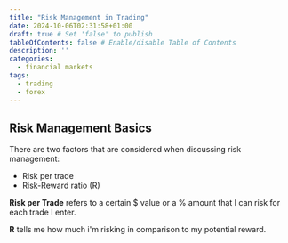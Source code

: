 ```yaml
---
title: "Risk Management in Trading"
date: 2024-10-06T02:31:58+01:00
draft: true # Set 'false' to publish
tableOfContents: false # Enable/disable Table of Contents
description: ''
categories:
  - financial markets
tags:
  - trading
  - forex
---
```


## Risk Management Basics
There are two factors that are considered when discussing risk management:
- Risk per trade
- Risk-Reward ratio (R)

**Risk per Trade** refers to a certain $ value or a % amount that I can risk for each trade I enter.

**R** tells me how much i'm risking in comparison to my potential reward.


